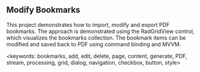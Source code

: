 ## Modify Bookmarks ##

This project demonstrates how to import, modify and export PDF bookmarks. The approach is demonstrated using the RadGridView control, which visualizes the bookmarks collection. The bookmark items can be modified and saved back to PDF using command binding and MVVM.

<keywords: bookmarks, add, edit, delete, page, content, generate, PDF, stream, processing, grid, dialog, navigation, checkbox, button, style>